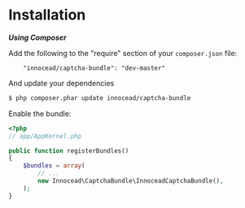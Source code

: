 # Installation

***Using Composer***

Add the following to the "require" section of your `composer.json` file:

```
    "innocead/captcha-bundle": "dev-master"
```

And update your dependencies

``` bash
$ php composer.phar update innocead/captcha-bundle
```

Enable the bundle:

``` php
<?php
// app/AppKernel.php

public function registerBundles()
{
    $bundles = array(
        // ...
        new Innocead\CaptchaBundle\InnoceadCaptchaBundle(),
    );
}
```

